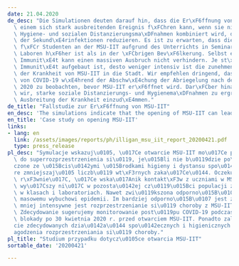 ```yaml
---
date: 21.04.2020
de_desc: "Die Simulationen deuten darauf hin, dass die Er\xF6ffnung von MSU-IIT zu\
  \ einem sich stark ausbreitenden Ereignis f\xFChren kann, wenn sie nicht mit strengen\
  \ Hygiene- und sozialen Distanzierungsma\xDFnahmen kombiniert wird, die die Zahl\
  \ der Sekund\xE4rinfektionen reduzieren. Es ist zu erwarten, dass die Kontaktrate\
  \ f\xFCr Studenten an der MSU-IIT aufgrund des Unterrichts in Seminarr\xE4umen und\
  \ Laboren h\xF6her ist als in der \xFCbrigen Bev\xF6lkerung. Selbst eine gesteigerte\
  \ Immunit\xE4t kann einen massiven Ausbruch nicht verhindern. Je st\xE4rker die\
  \ Immunit\xE4t aufgebaut ist, desto weniger intensiv ist die zunehmende Ausbreitung\
  \ der Krankheit von MSU-IIT in die Stadt. Wir empfehlen dringend, das Fortschreiten\
  \ von COVID-19 w\xE4hrend der Abschw\xE4chung der Abriegelung nach dem 30. April\
  \ 2020 zu beobachten, bevor MSU-IIT er\xF6ffnet wird. Dar\xFCber hinaus empfehlen\
  \ wir, starke soziale Distanzierungs- und Hygienema\xDFnahmen zu ergreifen, um die\
  \ Ausbreitung der Krankheit einzud\xE4mmen."
de_title: "Fallstudie zur Er\xF6ffnung von MSU-IIT"
en_desc: 'The simulations indicate that the opening of MSU-IIT can lead to a super-spreading event, if not combined with strict hygiene and social distancing measures, which reduce the number of secondary infections. It is too expect that the contact rate for students at MSU-IIT is higher than in the rest of the population due to teaching in classrooms and laboratories. Even an augmented immunity does not prevent from a massive outbreak. The more the immunity is built up the less intensive is the increased disease spread from MSU-IIT into the city. We strongly suggest to monitor the progression of COVID-19 during the weakening of the lockdown after April 30, 2020 before opening MSU-IIT. In addition we recommend to take strong social distancing and hygiene measures to milder the disease spread.'
en_title: 'Case study on opening MSU-IIT'
links:
- lang: en
  link: /assets/images/reports/ph/illigan_msu_iit_report_20200421.pdf
  type: press_release
pl_desc: "Symulacje wskazuj\u0105, \u017Ce otwarcie MSU-IIT mo\u017Ce prowadzi\u0107\
  \ do superrozprzestrzenienia si\u0119, je\u015Bli nie b\u0119dzie po\u0142\u0105\
  czone ze \u015Bcis\u0142ymi \u015Brodkami higieny i dystansu spo\u0142ecznego, kt\xF3\
  re zmniejszaj\u0105 liczb\u0119 wt\xF3rnych zaka\u017Ce\u0144. Oczekuje si\u0119\
  \ r\xF3wnie\u017C, \u017Ce wska\u017Anik kontakt\xF3w z uczniami w MSU-IIT jest\
  \ wy\u017Cszy ni\u017C w pozosta\u0142ej cz\u0119\u015Bci populacji z powodu nauczania\
  \ w klasach i laboratoriach. Nawet zwi\u0119kszona odporno\u015B\u0107 nie zapobiega\
  \ masowemu wybuchowi epidemii. Im bardziej odporno\u015B\u0107 jest zbudowana, tym\
  \ mniej intensywne jest rozprzestrzenianie si\u0119 choroby z MSU-IIT na miasto.\
  \ Zdecydowanie sugerujemy monitorowanie post\u0119pu COVID-19 podczas os\u0142abienia\
  \ blokady po 30 kwietnia 2020 r. przed otwarciem MSU-IIT. Ponadto zalecamy podj\u0119\
  cie zdecydowanych dzia\u0142a\u0144 spo\u0142ecznych i higienicznych w celu z\u0142\
  agodzenia rozprzestrzeniania si\u0119 choroby."
pl_title: "Studium przypadku dotycz\u0105ce otwarcia MSU-IIT"
sortable_date: '20200421'

---
```

